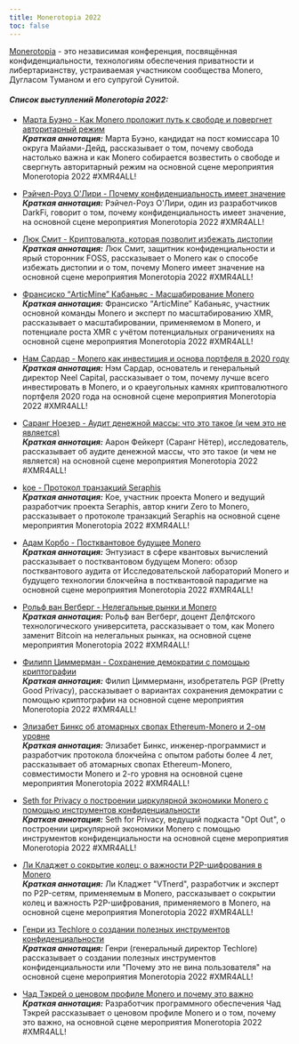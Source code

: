 ```yaml
---
title: Monerotopia 2022
toc: false
---
```


[Monerotopia](https://monerotopia.com/) - это независимая конференция, посвящённая конфиденциальности, технологиям обеспечения приватности и либертарианству, устраиваемая участником сообщества Monero, Дугласом Туманом и его супругой Сунитой.

#### _**Список выступлений Monerotopia 2022:**_

- [Марта Буэно - Как Monero проложит путь к свободе и повергнет авторитарный режим](/logs/monerotopia-2022/01-martha-bueno-how-monero-is-going-to-usher-in-freedom-ru/)  
  _**Краткая аннотация:**_ Марта Буэно, кандидат на пост комиссара 10 округа Майами-Дейд, рассказывает о том, почему свобода настолько важна и как Monero собирается возвестить о свободе и свергнуть авторитарный режим на основной сцене мероприятия Monerotopia 2022 #XMR4ALL!  

- [Рэйчел-Роуз О'Лири - Почему конфиденциальность имеет значение](/logs/monerotopia-2022/02-rachel-rose-o-leary-why-privacy-matters-ru/)  
  _**Краткая аннотация:**_ Рэйчел-Роуз О'Лири, один из разработчиков DarkFi, говорит о том, почему конфиденциальность имеет значение, на основной сцене мероприятия Monerotopia 2022 #XMR4ALL!  

- [Люк Смит - Криптовалюта, которая позволит избежать дистопии](/logs/monerotopia-2022/03-luke-smith-why-monero-matters-ru/)  
  _**Краткая аннотация:**_ Люк Смит, защитник конфиденциальности и ярый сторонник FOSS, рассказывает о Monero как о способе избежать дистопии и о том, почему Monero имеет значение на основной сцене мероприятия Monerotopia 2022 #XMR4ALL!  

- [Франсиско “ArticMine” Кабаньяс - Масшабирование Monero](/logs/monerotopia-2022/04-articmine-scaling-monero-ru/)  
  _**Краткая аннотация:**_ Франсиско “ArticMine” Кабаньяс, участник основной команды Monero и эксперт по масштабированию XMR, рассказывает о масштабировании, применяемом в Monero, и потенциале роста XMR с учётом потенциальных ограничениях на основной сцене мероприятия Monerotopia 2022 #XMR4ALL!  

- [Нам Сардар - Monero как инвестиция и основа портфеля в 2020 году](/logs/monerotopia-2022/05-nam-sardar-monero-as-an-investment-and-cornerstones-of-2020-portfolio-raw/)  
  _**Краткая аннотация:**_ Нэм Сардар, основатель и генеральный директор Neel Capital, рассказывает о том, почему лучше всего инвестировать в Monero, и о краеугольных камнях криптовалютного портфеля 2020 года на основной сцене мероприятия Monerotopia 2022 #XMR4ALL!  

- [Саранг Ноезер - Аудит денежной массы: что это такое (и чем это не является)](/logs/monerotopia-2022/06-sarang-noether-supply-auditing-ru/)  
  _**Краткая аннотация:**_ Аарон Фейкерт (Саранг Нётер), исследователь, рассказывает об аудите денежной массы, что это такое (и чем не является) на основной сцене мероприятия Monerotopia 2022 #XMR4ALL!  

- [koe - Протокол транзакций Seraphis​](/logs/monerotopia-2022/07-koe-seraphis-tx-protocol-ru/)  
  _**Краткая аннотация:**_ Koe, участник проекта Monero и ведущий разработчик проекта Seraphis, автор книги Zero to Monero, рассказывает о протоколе транзакций Seraphis на основной сцене мероприятия Monerotopia 2022 #XMR4ALL!  

- [Адам Корбо - Постквантовое будущее Monero](/logs/monerotopia-2022/08-adam-corbo-monero-post-quantum-ru/)  
  _**Краткая аннотация:**_ Энтузиаст в сфере квантовых вычислений рассказывает о постквантовом будущем Monero: обзор постквантового аудита от Исследовательской лабораторий Monero и будущего технологии блокчейна в постквантовой парадигме на основной сцене мероприятия Monerotopia 2022 #XMR4ALL!  

- [Рольф ван Вегберг - Нелегальные рынки и Monero](/logs/monerotopia-2022/09-rolf-van-wegberg-monero-and-dark-markets-ru/)  
  _**Краткая аннотация:**_ Рольф ван Вегберг, доцент Делфтского технологического университета, рассказывает о том, как Monero заменит Bitcoin на нелегальных рынках, на основной сцене мероприятия Monerotopia 2022 #XMR4ALL!  

- [Филипп Циммерман - Cохранение демократии с помощью криптографии](/logs/monerotopia-2022/10-philip-zimmermann-preserving-democracy-with-cryptography-raw)  
  _**Краткая аннотация:**_ Филип Циммерманн, изобретатель PGP (Pretty Good Privacy), рассказывает о вариантах сохранения демократии с помощью криптографии на основной сцене мероприятия Monerotopia 2022 #XMR4ALL!  

- [Элизабет Бинкс об атомарных свопах Ethereum-Monero и 2-ом уровне](/logs/monerotopia-2022/12-elizabeth-binks-ethereum-monero-atomic-swaps-and-layer-2-raw)  
  _**Краткая аннотация:**_ Элизабет Бинкс, инженер-программист и разработчик протокола блокчейна с опытом работы более 4 лет, рассказывает об атомарных свопах Ethereum-Monero, совместимости Monero и 2-го уровня на основной сцене мероприятия Monerotopia 2022 #XMR4ALL!  

- [Seth for Privacy о построении циркулярной экономики Monero с помощью инструментов конфиденциальности](/logs/monerotopia-2022/13-seth-for-privacy-building-moneros-circular-economy-via-privacy-tools-raw)  
  _**Краткая аннотация:**_ Seth for Privacy, ведущий подкаста "Opt Out", о построении циркулярной экономики Monero с помощью инструментов конфиденциальности на основной сцене мероприятия Monerotopia 2022 #XMR4ALL!  

- [Ли Кладжет о cокрытие колец: о важности P2P-шифрования в Monero](/logs/monerotopia-2022/15-lee-clagett-hiding-the-rings-the-importance-of-p2p-encryption-in-monero-raw)  
  _**Краткая аннотация:**_ Ли Кладжет "VTnerd", разработчик и эксперт по P2P-сетям, применяемым в Monero, рассказывает о сокрытии колец и важность P2P-шифрования, применяемого в Monero, на основной сцене мероприятия Monerotopia 2022 #XMR4ALL!  

- [Генри из Techlore о создании полезных инструментов конфиденциальности](/logs/monerotopia-2022/16-henry-of-techlore-building-usable-privacy-tools-raw)  
  _**Краткая аннотация:**_ Генри (генеральный директор Techlore) рассказывает о создании полезных инструментов конфиденциальности или "Почему это не вина пользователя" на основной сцене мероприятия Monerotopia 2022 #XMR4ALL!  

- [Чад Тэкрей о ценовом профиле Monero и почему это важно](/logs/monerotopia-2022/17-chad-thackray-on-moneros-price-profile-raw)  
  _**Краткая аннотация:**_ Разработчик программного обеспечения Чад Тэкрей рассказывает о ценовом профиле Monero и о том, почему это важно, на основной сцене мероприятия Monerotopia 2022 #XMR4ALL!  
